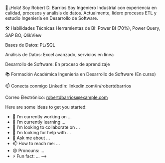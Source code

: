 👋 ¡Hola! Soy Robert D. Barrios
Soy Ingeniero Industrial con experiencia en calidad, procesos y análisis de datos. Actualmente, lidero procesos ETL y estudio Ingeniería en Desarrollo de Software.

🛠️ Habilidades Técnicas
Herramientas de BI: Power BI (70%), Power Query, SAP BO, QlikView

Bases de Datos: PL/SQL

Análisis de Datos: Excel avanzado, servicios en línea

Desarrollo de Software: En proceso de aprendizaje

📚 Formación Académica
Ingeniería en Desarrollo de Software (En curso)

📫 Conecta conmigo
LinkedIn: linkedin.com/in/robertdbarrios

Correo Electrónico: robertdbarrios@example.com


Here are some ideas to get you started:

- 🔭 I’m currently working on ...
- 🌱 I’m currently learning ...
- 👯 I’m looking to collaborate on ...
- 🤔 I’m looking for help with ...
- 💬 Ask me about ...
- 📫 How to reach me: ...
- 😄 Pronouns: ...
- ⚡ Fun fact: ...
-->
